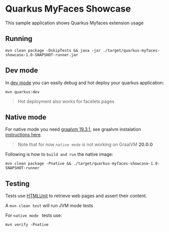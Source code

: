 # Quarkus MyFaces Showcase

This sample application shows Quarkus Myfaces extension usage

## Running

`mvn clean package -DskipTests && java -jar ./target/quarkus-myfaces-showcase-1.0-SNAPSHOT-runner.jar`

## Dev mode

In [dev mode](https://quarkus.io/guides/maven-tooling#development-mode) you can easily debug and hot deploy your quarkus application:

`mvn quarkus:dev` 

> Hot deployment also works for facelets pages  

## Native mode

For native mode you need [graalvm 19.3.1](https://github.com/graalvm/graalvm-ce-builds/releases/tag/vm-19.3.1), see graalvm instalation [instructions here](https://quarkus.io/guides/building-native-image).

> Note that for now `native mode` is not working on GraalVM **20.0.0** 

Following is how to `build and run` the native image:

`mvn clean package -Pnative && ./target/quarkus-myfaces-showcase-1.0-SNAPSHOT-runner`

## Testing 

Tests use [HTMLUnit](https://github.com/HtmlUnit/htmlunit) to retrieve web pages and assert their content.

A `mvn clean test` will run JVM mode tests

For `native mode ` tests use:

```
mvn verify -Pnative
``` 